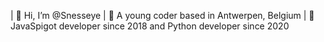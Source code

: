 | 👋 Hi, I’m @Snesseye
| 🌱 A young coder based in Antwerpen, Belgium
| 💞️ JavaSpigot developer since 2018 and Python developer since 2020
